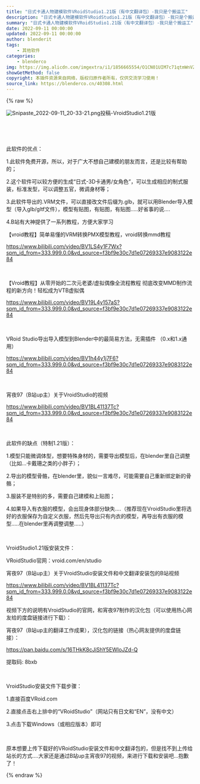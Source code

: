 ```yaml
---
title: "日式卡通人物建模软件VRoidStudio1.21版（有中文翻译包）-我只是个搬运工"
description: "日式卡通人物建模软件VRoidStudio1.21版（有中文翻译包）-我只是个搬运工"
summary: "日式卡通人物建模软件VRoidStudio1.21版（有中文翻译包）-我只是个搬运工"
date: 2022-09-11 00:00:00
updated: 2022-09-11 00:00:00
author: blenderit
tags: 
    - 其他软件
categories:
    - blenderco
img: https://img.alicdn.com/imgextra/i1/1856665554/O1CN01UIM7c71qtmWnVZ1sn_!!1856665554.png
showGetMethod: false
copyright: 本插件资源来自网络，版权归原作者所有，仅供交流学习使用！
source_link: https://blenderco.cn/40308.html
---
```


{% raw %}
<p><img src="https://img.alicdn.com/imgextra/i1/1856665554/O1CN01UIM7c71qtmWnVZ1sn_!!1856665554.png" alt="Snipaste_2022-09-11_20-33-21.png">投稿-VroidStudio1.21版</p><p> </p><p> </p><p>此软件的优点：</p><p>1.此软件免费开源，所以，对于广大不想自己建模的朋友而言，还是比较有帮助的；</p><p>2.这个软件可以较方便的生成“日式-3D卡通男/女角色”，可以生成相应的制式服装，标准发型，可以调整五官，微调身材等；</p><p>3.此软件导出的.VRM文件，可以直接改文件后缀为.glb，就可以用Blender导入模型（导入glb/gltf文件），模型有贴图，有贴图，有贴图…..好省事的说….</p><p>4.B站有大神提供了一系列教程，方便大家学习</p><p>【vroid教程】简单易懂的VRM转换PMX模型教程，vroid转换mmd教程</p><p><a href="https://www.bilibili.com/video/BV1LS4y1F7Wx?spm_id_from=333.999.0.0&amp;vd_source=f3bf9e30c7d1e07269337e9083122e84">https://www.bilibili.com/video/BV1LS4y1F7Wx?spm_id_from=333.999.0.0&amp;vd_source=f3bf9e30c7d1e07269337e9083122e84</a></p><p> </p><p>【Vroid教程】从零开始的二次元老婆/虚拟偶像全流程教程 彻底改变MMD制作流程的新方向！轻松成为VTB虚拟偶</p><p><a href="https://www.bilibili.com/video/BV19L4y157aS?spm_id_from=333.999.0.0&amp;vd_source=f3bf9e30c7d1e07269337e9083122e84">https://www.bilibili.com/video/BV19L4y157aS?spm_id_from=333.999.0.0&amp;vd_source=f3bf9e30c7d1e07269337e9083122e84</a></p><p> </p><p>VRoid Studio导出导入模型到Blender中的最简易方法，无需插件 （0.x和1.x通用）</p><p><a href="https://www.bilibili.com/video/BV1h44y1j7F6?spm_id_from=333.999.0.0&amp;vd_source=f3bf9e30c7d1e07269337e9083122e84">https://www.bilibili.com/video/BV1h44y1j7F6?spm_id_from=333.999.0.0&amp;vd_source=f3bf9e30c7d1e07269337e9083122e84</a></p><p> </p><p>宵夜97（B站up主）关于VroidStudio的视频</p><p><a href="https://www.bilibili.com/video/BV1BL41137Tc?spm_id_from=333.999.0.0&amp;vd_source=f3bf9e30c7d1e07269337e9083122e84">https://www.bilibili.com/video/BV1BL41137Tc?spm_id_from=333.999.0.0&amp;vd_source=f3bf9e30c7d1e07269337e9083122e84</a></p><p> </p><p>此软件的缺点（特制1.21版）：</p><p>1.模型只能微调体型，想要特殊身材的，需要导出模型后，在blender里自己调整（比如…卡戴珊之类的小胖子）；</p><p>2.导出的模型骨骼，在blender里，貌似一言难尽，可能需要自己重新绑定新的骨骼；</p><p>3.服装不是特别的多，需要自己建模和上贴图；</p><p>4.如果导入有衣服的模型，会出现身体部分缺失….（推荐现在VroidStudio里将选好的衣服保存为自定义衣服，然后先导出只有内衣的模型，再导出有衣服的模型…..在blender里再调整调整…..）</p><p> </p><p>VroidStudio1.21版安装文件：</p><p>VRoidStudio官网：vroid.com/en/studio</p><p>宵夜97（B站up主）关于VroidStudio安装文件和中文翻译安装包的B站视频</p><p><a href="https://www.bilibili.com/video/BV1BL41137Tc?spm_id_from=333.999.0.0&amp;vd_source=f3bf9e30c7d1e07269337e9083122e84">https://www.bilibili.com/video/BV1BL41137Tc?spm_id_from=333.999.0.0&amp;vd_source=f3bf9e30c7d1e07269337e9083122e84</a></p><p>视频下方的说明有VroidStudio的官网，和宵夜97制作的汉化包（可以使用热心网友给的度盘链接进行下载）：</p><p>宵夜97（B站up主的翻译工作成果），汉化包的链接（热心网友提供的度盘链接）：</p><p><a href="https://pan.baidu.com/s/16THkK8cJiShY5EWIoJZd-Q">https://pan.baidu.com/s/16THkK8cJiShY5EWIoJZd-Q</a></p><p>提取码: 8bxb</p><p> </p><p>VroidStudio安装文件下载步骤：</p><p>1.直接百度VRoid.com</p><p>2.直接点击右上排中的“VRoidStudio”（网站只有日文和“EN”，没有中文）</p><p>3.点击下载Windows（或相应版本）即可</p><p> </p><p>原本想要上传下载好的VRoidStudio安装文件和中文翻译包的，但是找不到上传给站长的方式….大家还是通过B站up主宵夜97的视频，来进行下载和安装吧…抱歉了！</p>
<div style="display: none">blenderco</div>
{% endraw %}